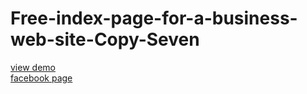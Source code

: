 # Free-index-page-for-a-business-web-site-Copy-Seven
<a href="http://webi4u.com/web/article/Free-index-page-for-a-business-web-site-Copy-Seven/page/12">
  view demo
</a>
<br/>
<a href="https://www.facebook.com/pg/Webi4u-670245179977567">
facebook page
</a>
